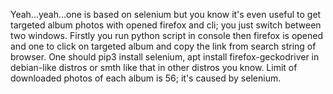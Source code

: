 Yeah...yeah...one is based on selenium but you know it's even useful to get targeted album photos with opened firefox and cli; you just switch between two windows. Firstly you run python script in console then firefox is opened and one to click on targeted album and copy the link from search string of browser.
One should pip3 install selenium, apt install firefox-geckodriver in debian-like distros or smth like that in other distros you know.
Limit of downloaded photos of each album is 56; it's caused by selenium.
